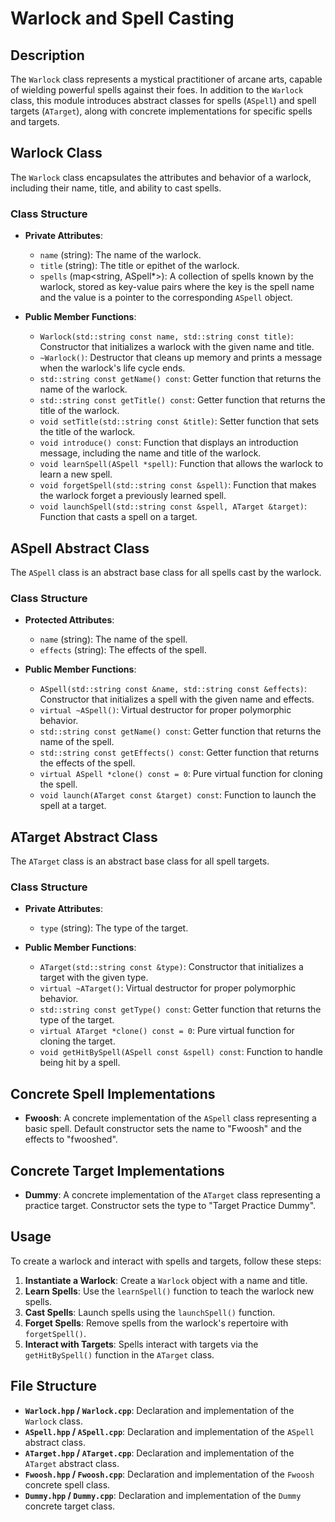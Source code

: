 # Warlock and Spell Casting

## Description

The `Warlock` class represents a mystical practitioner of arcane arts, capable of wielding powerful spells against their foes. In addition to the `Warlock` class, this module introduces abstract classes for spells (`ASpell`) and spell targets (`ATarget`), along with concrete implementations for specific spells and targets.

## Warlock Class

The `Warlock` class encapsulates the attributes and behavior of a warlock, including their name, title, and ability to cast spells.

### Class Structure

- **Private Attributes**:
  - `name` (string): The name of the warlock.
  - `title` (string): The title or epithet of the warlock.
  - `spells` (map<string, ASpell*>): A collection of spells known by the warlock, stored as key-value pairs where the key is the spell name and the value is a pointer to the corresponding `ASpell` object.

- **Public Member Functions**:
  - `Warlock(std::string const name, std::string const title)`: Constructor that initializes a warlock with the given name and title.
  - `~Warlock()`: Destructor that cleans up memory and prints a message when the warlock's life cycle ends.
  - `std::string const getName() const`: Getter function that returns the name of the warlock.
  - `std::string const getTitle() const`: Getter function that returns the title of the warlock.
  - `void setTitle(std::string const &title)`: Setter function that sets the title of the warlock.
  - `void introduce() const`: Function that displays an introduction message, including the name and title of the warlock.
  - `void learnSpell(ASpell *spell)`: Function that allows the warlock to learn a new spell.
  - `void forgetSpell(std::string const &spell)`: Function that makes the warlock forget a previously learned spell.
  - `void launchSpell(std::string const &spell, ATarget &target)`: Function that casts a spell on a target.

## ASpell Abstract Class

The `ASpell` class is an abstract base class for all spells cast by the warlock.

### Class Structure

- **Protected Attributes**:
  - `name` (string): The name of the spell.
  - `effects` (string): The effects of the spell.

- **Public Member Functions**:
  - `ASpell(std::string const &name, std::string const &effects)`: Constructor that initializes a spell with the given name and effects.
  - `virtual ~ASpell()`: Virtual destructor for proper polymorphic behavior.
  - `std::string const getName() const`: Getter function that returns the name of the spell.
  - `std::string const getEffects() const`: Getter function that returns the effects of the spell.
  - `virtual ASpell *clone() const = 0`: Pure virtual function for cloning the spell.
  - `void launch(ATarget const &target) const`: Function to launch the spell at a target.

## ATarget Abstract Class

The `ATarget` class is an abstract base class for all spell targets.

### Class Structure

- **Private Attributes**:
  - `type` (string): The type of the target.

- **Public Member Functions**:
  - `ATarget(std::string const &type)`: Constructor that initializes a target with the given type.
  - `virtual ~ATarget()`: Virtual destructor for proper polymorphic behavior.
  - `std::string const getType() const`: Getter function that returns the type of the target.
  - `virtual ATarget *clone() const = 0`: Pure virtual function for cloning the target.
  - `void getHitBySpell(ASpell const &spell) const`: Function to handle being hit by a spell.

## Concrete Spell Implementations

- **Fwoosh**: A concrete implementation of the `ASpell` class representing a basic spell. Default constructor sets the name to "Fwoosh" and the effects to "fwooshed".

## Concrete Target Implementations

- **Dummy**: A concrete implementation of the `ATarget` class representing a practice target. Constructor sets the type to "Target Practice Dummy".

## Usage

To create a warlock and interact with spells and targets, follow these steps:

1. **Instantiate a Warlock**: Create a `Warlock` object with a name and title.
2. **Learn Spells**: Use the `learnSpell()` function to teach the warlock new spells.
3. **Cast Spells**: Launch spells using the `launchSpell()` function.
4. **Forget Spells**: Remove spells from the warlock's repertoire with `forgetSpell()`.
5. **Interact with Targets**: Spells interact with targets via the `getHitBySpell()` function in the `ATarget` class.

## File Structure

- **`Warlock.hpp` / `Warlock.cpp`**: Declaration and implementation of the `Warlock` class.
- **`ASpell.hpp` / `ASpell.cpp`**: Declaration and implementation of the `ASpell` abstract class.
- **`ATarget.hpp` / `ATarget.cpp`**: Declaration and implementation of the `ATarget` abstract class.
- **`Fwoosh.hpp` / `Fwoosh.cpp`**: Declaration and implementation of the `Fwoosh` concrete spell class.
- **`Dummy.hpp` / `Dummy.cpp`**: Declaration and implementation of the `Dummy` concrete target class.
